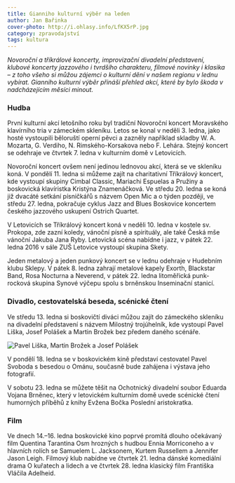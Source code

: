 ```yaml
---
title: Gianniho kulturní výběr na leden
author: Jan Bařinka
cover-photo: http://i.ohlasy.info/LfKX5rP.jpg
category: zpravodajství
tags: kultura
---
```


*Novoroční a tříkrálové koncerty, improvizační divadelní představení, klubové koncerty jazzového i tvrdšího charakteru, filmové novinky i klasika – z toho všeho si můžou zájemci o kulturní dění v našem regionu v lednu vybírat. Gianniho kulturní výběr přináší přehled akcí, které by bylo škoda v nadcházejícím měsíci minout.*

### Hudba

První kulturní akcí letošního roku byl tradiční Novoroční koncert Moravského klavírního tria v zámeckém skleníku. Letos se konal v neděli 3. ledna, jako hosté vystoupili běloruští operní pěvci a zazněly například skladby W. A. Mozarta, G. Verdiho, N. Rimského-Korsakova nebo F. Lehára. Stejný koncert se odehraje ve čtvrtek 7. ledna v kulturním domě v Letovicích.

Novoroční koncert ovšem není jedinou lednovou akcí, která se ve skleníku koná. V pondělí 11. ledna si můžeme zajít na charitativní Tříkrálový koncert, kde vystoupí skupiny Cimbal Classic, Mariachi Espuelas a Pružiny a boskovická klavíristka Kristýna Znamenáčková. Ve středu 20. ledna se koná již dvacáté setkání písničkářů s názvem Open Mic a o týden později, ve středu 27. ledna, pokračuje cyklus Jazz and Blues Boskovice koncertem českého jazzového uskupení Ostrich Quartet.

V Letovicích se Tříkrálový koncert koná v neděli 10. ledna v kostele sv. Prokopa, zde zazní koledy, vánoční písně a spirituály, ale také Česká mše vánoční Jakuba Jana Ryby. Letovická scéna nabídne i jazz, v pátek 22. ledna 2016 v sále ZUŠ Letovice vystoupí skupina Skety.

Jeden metalový a jeden punkový koncert se v lednu odehraje v Hudebním klubu Sklepy. V pátek 8. ledna zahrají metalové kapely Exorth, Blackstar Band, Rosa Nocturna a Neverend, v pátek 22. ledna litoměřická punk-rocková skupina Synové výčepu spolu s brněnskou Inseminační stanicí.

### Divadlo, cestovatelská beseda, scénické čtení

Ve středu 13. ledna si boskovičtí diváci můžou zajít do zámeckého skleníku na divadelní představení s názvem Milostný trojúhelník, kde vystoupí Pavel Liška, Josef Polášek a Martin Brožek bez předem daného scénáře.

<img src="http://i.ohlasy.info/LfKX5rP.jpg" alt="Pavel Liška, Martin Brožek a Josef Polášek" class="img-responsive img-popup">

V pondělí 18. ledna se v boskovickém kině představí cestovatel Pavel Svoboda s besedou o Ománu, současně bude zahájena i výstava jeho fotografií.

V sobotu 23. ledna se můžete těšit na Ochotnický divadelní soubor Eduarda Vojana Brněnec, který v letovickém kulturním domě uvede scénické čtení humorných příběhů z knihy Evžena Bočka Poslední aristokratka.

### Film

Ve dnech 14.–16. ledna boskovické kino poprvé promítá dlouho očekávaný film Quentina Tarantina Osm hrozných s hudbou Ennia Morriconeho a v hlavních rolích se Samuelem L. Jacksonem, Kurtem Russellem a Jennifer Jason Leigh. Filmový klub nabídne ve čtvrtek 21. ledna dánské komediální drama O kuřatech a lidech a ve čtvrtek 28. ledna klasický film Františka Vláčila Adelheid.